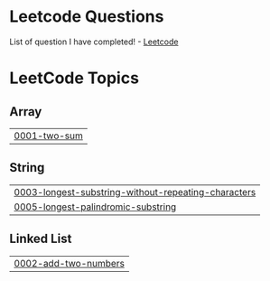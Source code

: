 # Leetcode Questions
List of question I have completed! - [Leetcode](https://leetcode.com/problemset/)

<!---LeetCode Topics Start-->
# LeetCode Topics
## Array
|  |
| ------- |
| [0001-two-sum](https://leetcode.com/problems/two-sum/) |
## String
|  |
| ------- |
| [0003-longest-substring-without-repeating-characters](https://leetcode.com/problems/longest-substring-without-repeating-characters/) |
| [0005-longest-palindromic-substring](https://leetcode.com/problems/longest-palindromic-substring/description/) |
## Linked List
|  |
| ------- |
| [0002-add-two-numbers](https://leetcode.com/problems/add-two-numbers/description/) |

<!---LeetCode Topics End-->
